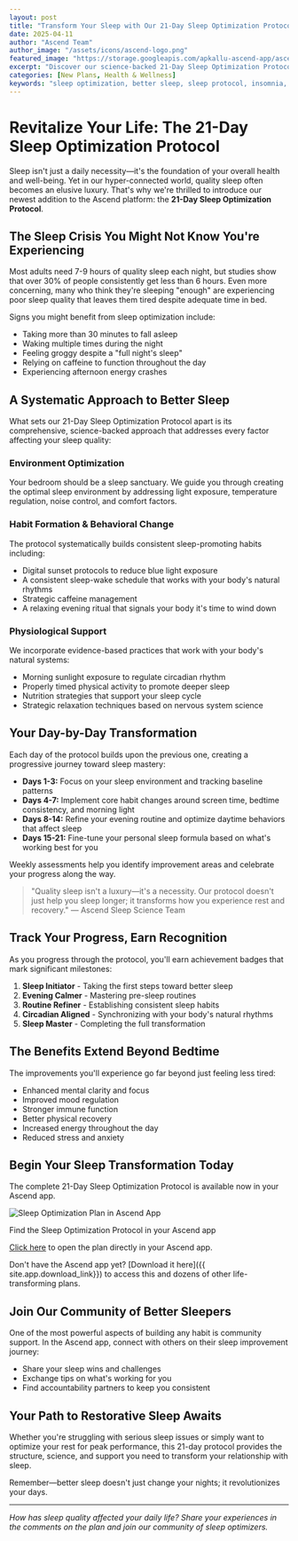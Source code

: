 ```yaml
---
layout: post
title: "Transform Your Sleep with Our 21-Day Sleep Optimization Protocol"
date: 2025-04-11
author: "Ascend Team"
author_image: "/assets/icons/ascend-logo.png"
featured_image: "https://storage.googleapis.com/apkallu-ascend-app/ascend/badges/ascend_team/sleep_optimization_routine_refiner.jpeg"
excerpt: "Discover our science-backed 21-Day Sleep Optimization Protocol designed to help you fall asleep faster, stay asleep longer, and wake up refreshed through systematic improvements to your sleep environment and habits."
categories: [New Plans, Health & Wellness]
keywords: "sleep optimization, better sleep, sleep protocol, insomnia, sleep hygiene, sleep quality, health, wellness, circadian rhythm"
---
```


# Revitalize Your Life: The 21-Day Sleep Optimization Protocol

Sleep isn't just a daily necessity—it's the foundation of your overall health and well-being. Yet in our hyper-connected world, quality sleep often becomes an elusive luxury. That's why we're thrilled to introduce our newest addition to the Ascend platform: the **21-Day Sleep Optimization Protocol**.

## The Sleep Crisis You Might Not Know You're Experiencing

Most adults need 7-9 hours of quality sleep each night, but studies show that over 30% of people consistently get less than 6 hours. Even more concerning, many who think they're sleeping "enough" are experiencing poor sleep quality that leaves them tired despite adequate time in bed.

Signs you might benefit from sleep optimization include:
- Taking more than 30 minutes to fall asleep
- Waking multiple times during the night
- Feeling groggy despite a "full night's sleep"
- Relying on caffeine to function throughout the day
- Experiencing afternoon energy crashes

## A Systematic Approach to Better Sleep

What sets our 21-Day Sleep Optimization Protocol apart is its comprehensive, science-backed approach that addresses every factor affecting your sleep quality:

### Environment Optimization
Your bedroom should be a sleep sanctuary. We guide you through creating the optimal sleep environment by addressing light exposure, temperature regulation, noise control, and comfort factors.

### Habit Formation & Behavioral Change
The protocol systematically builds consistent sleep-promoting habits including:
- Digital sunset protocols to reduce blue light exposure
- A consistent sleep-wake schedule that works with your body's natural rhythms
- Strategic caffeine management
- A relaxing evening ritual that signals your body it's time to wind down

### Physiological Support
We incorporate evidence-based practices that work with your body's natural systems:
- Morning sunlight exposure to regulate circadian rhythm
- Properly timed physical activity to promote deeper sleep
- Nutrition strategies that support your sleep cycle
- Strategic relaxation techniques based on nervous system science

## Your Day-by-Day Transformation

Each day of the protocol builds upon the previous one, creating a progressive journey toward sleep mastery:

- **Days 1-3:** Focus on your sleep environment and tracking baseline patterns
- **Days 4-7:** Implement core habit changes around screen time, bedtime consistency, and morning light
- **Days 8-14:** Refine your evening routine and optimize daytime behaviors that affect sleep
- **Days 15-21:** Fine-tune your personal sleep formula based on what's working best for you

Weekly assessments help you identify improvement areas and celebrate your progress along the way.

> "Quality sleep isn't a luxury—it's a necessity. Our protocol doesn't just help you sleep longer; it transforms how you experience rest and recovery."
> — Ascend Sleep Science Team

## Track Your Progress, Earn Recognition

As you progress through the protocol, you'll earn achievement badges that mark significant milestones:

1. **Sleep Initiator** - Taking the first steps toward better sleep
2. **Evening Calmer** - Mastering pre-sleep routines
3. **Routine Refiner** - Establishing consistent sleep habits
4. **Circadian Aligned** - Synchronizing with your body's natural rhythms
5. **Sleep Master** - Completing the full transformation

## The Benefits Extend Beyond Bedtime

The improvements you'll experience go far beyond just feeling less tired:

- Enhanced mental clarity and focus
- Improved mood regulation
- Stronger immune function
- Better physical recovery
- Increased energy throughout the day
- Reduced stress and anxiety

## Begin Your Sleep Transformation Today

The complete 21-Day Sleep Optimization Protocol is available now in your Ascend app.

<div class="blog-screenshot">
    <div class="blog-device-mockup">
        <img src="{{ 'assets/images/blog/sleep-optimization-app-view.png' | relative_url }}" alt="Sleep Optimization Plan in Ascend App" class="blog-screenshot-image">
        <p class="screenshot-caption">Find the Sleep Optimization Protocol in your Ascend app</p>
    </div>
</div>

[Click here](https://ascendapp.apkallu.co.uk/share/plans/41) to open the plan directly in your Ascend app.

Don't have the Ascend app yet? [Download it here]({{ site.app.download_link}}) to access this and dozens of other life-transforming plans.

## Join Our Community of Better Sleepers

One of the most powerful aspects of building any habit is community support. In the Ascend app, connect with others on their sleep improvement journey:

- Share your sleep wins and challenges
- Exchange tips on what's working for you
- Find accountability partners to keep you consistent

## Your Path to Restorative Sleep Awaits

Whether you're struggling with serious sleep issues or simply want to optimize your rest for peak performance, this 21-day protocol provides the structure, science, and support you need to transform your relationship with sleep.

Remember—better sleep doesn't just change your nights; it revolutionizes your days.

---

*How has sleep quality affected your daily life? Share your experiences in the comments on the plan and join our community of sleep optimizers.*